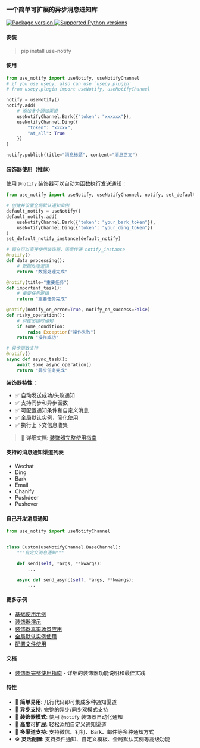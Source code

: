 ### 一个简单可扩展的异步消息通知库

<a href="https://pypi.org/project/use-notify" target="_blank">
    <img src="https://img.shields.io/pypi/v/use-notify.svg" alt="Package version">
</a>

<a href="https://pypi.org/project/use-notify" target="_blank">
    <img src="https://img.shields.io/pypi/pyversions/use-notify.svg" alt="Supported Python versions">
</a>

#### 安装

> pip install use-notify

#### 使用

```python
from use_notify import useNotify, useNotifyChannel
# if you use usepy, also can use `usepy.plugin`
# from usepy.plugin import useNotify, useNotifyChannel

notify = useNotify()
notify.add(
    # 添加多个通知渠道
    useNotifyChannel.Bark({"token": "xxxxxx"}),
    useNotifyChannel.Ding({
        "token": "xxxxx",
        "at_all": True
    })
)

notify.publish(title="消息标题", content="消息正文")

```

#### 装饰器使用（推荐）

使用 `@notify` 装饰器可以自动为函数执行发送通知：

```python
from use_notify import useNotify, useNotifyChannel, notify, set_default_notify_instance

# 创建并设置全局默认通知实例
default_notify = useNotify()
default_notify.add(
    useNotifyChannel.Bark({"token": "your_bark_token"}),
    useNotifyChannel.Ding({"token": "your_ding_token"})
)
set_default_notify_instance(default_notify)

# 现在可以直接使用装饰器，无需传递 notify_instance
@notify()
def data_processing():
    # 数据处理逻辑
    return "数据处理完成"

@notify(title="重要任务")
def important_task():
    # 重要任务逻辑
    return "重要任务完成"

@notify(notify_on_error=True, notify_on_success=False)
def risky_operation():
    # 只在出错时通知
    if some_condition:
        raise Exception("操作失败")
    return "操作成功"

# 异步函数支持
@notify()
async def async_task():
    await some_async_operation()
    return "异步任务完成"
```

**装饰器特性：**
- ✅ 自动发送成功/失败通知
- ✅ 支持同步和异步函数
- ✅ 可配置通知条件和自定义消息
- ✅ 全局默认实例，简化使用
- ✅ 执行上下文信息收集

> 📖 **详细文档**: [装饰器完整使用指南](example/decorator.md)

#### 支持的消息通知渠道列表

- Wechat
- Ding
- Bark
- Email
- Chanify
- Pushdeer
- Pushover

#### 自己开发消息通知

```python
from use_notify import useNotifyChannel


class Custom(useNotifyChannel.BaseChannel):
    """自定义消息通知"""

    def send(self, *args, **kwargs):
        ...

    async def send_async(self, *args, **kwargs):
        ...
```

#### 更多示例

- [基础使用示例](example/demo.py)
- [装饰器演示](example/decorator_demo.py)
- [装饰器真实场景应用](example/decorator_real_usage.py)
- [全局默认实例使用](example/decorator_default_instance.py)
- [配置文件使用](example/from_setting.py)

#### 文档

- [装饰器完整使用指南](docs/decorator.md) - 详细的装饰器功能说明和最佳实践

#### 特性

- 🚀 **简单易用**: 几行代码即可集成多种通知渠道
- 🔄 **异步支持**: 完整的异步/同步双模式支持
- 🎯 **装饰器模式**: 使用 `@notify` 装饰器自动化通知
- 🔧 **高度可扩展**: 轻松添加自定义通知渠道
- 📱 **多渠道支持**: 支持微信、钉钉、Bark、邮件等多种通知方式
- ⚙️ **灵活配置**: 支持条件通知、自定义模板、全局默认实例等高级功能
